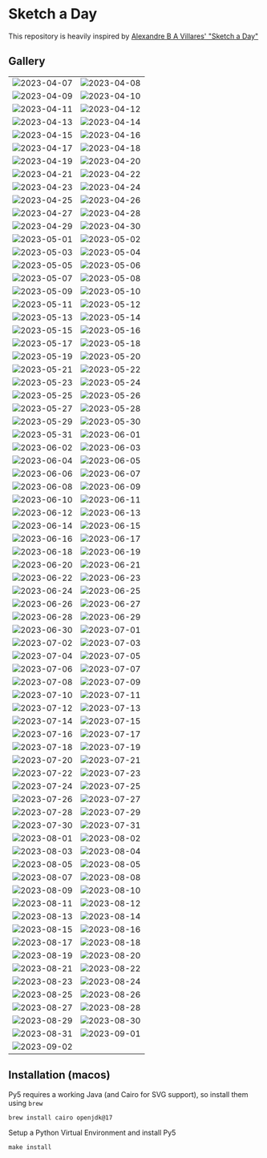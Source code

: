 # Sketch a Day

This repository is heavily inspired by [Alexandre B A Villares' "Sketch a Day"](https://abav.lugaralgum.com/sketch-a-day/)


## Gallery

| | |
| -- | -- |
| ![2023-04-07](./images/2023-04-07.jpg "Divergente") | ![2023-04-08](./images/2023-04-08.jpg "Ensaio sobre π: 1") |
| ![2023-04-09](./images/2023-04-09.jpg "Ensaio sobre π: 2") | ![2023-04-10](./images/2023-04-10.jpg "Ensaio sobre π: 3") |
| ![2023-04-11](./images/2023-04-11.jpg "Ensaio sobre π: 4") | ![2023-04-12](./images/2023-04-12.jpg "Espiral de Ulam") |
| ![2023-04-13](./images/2023-04-13.jpg "Espiral de Ulam v2") | ![2023-04-14](./images/2023-04-14.jpg "Bandeirolas 1") |
| ![2023-04-15](./images/2023-04-15.gif "Bandeirolas 2") | ![2023-04-16](./images/2023-04-16.gif "Bandeirolas 3") |
| ![2023-04-17](./images/2023-04-17.jpg "Elipses Florais 1") | ![2023-04-18](./images/2023-04-18.jpg "Elipses Florais 2") |
| ![2023-04-19](./images/2023-04-19.gif "Tempestade de Números 1") | ![2023-04-20](./images/2023-04-20.png "Circulares 1")|
| ![2023-04-21](./images/2023-04-21.png "Espaçobolha") | ![2023-04-22](./images/2023-04-22.png "Cuore") |
| ![2023-04-23](./images/2023-04-23.png "Crowded Cuore") | ![2023-04-24](./images/2023-04-24.png "Força") |
| ![2023-04-25](./images/2023-04-25.png "Mandala") | ![2023-04-26](./images/2023-04-26.png "World Plone Day") |
| ![2023-04-27](./images/2023-04-27.png "Padrão") | ![2023-04-28](./images/2023-04-28.gif "Pulmão") |
| ![2023-04-29](./images/2023-04-29.png "Ladrilhos") | ![2023-04-30](./images/2023-04-30.png "Ladrilhos (Athos Bulcão)") |
| ![2023-05-01](./images/2023-05-01.gif "Pulmão 2") | ![2023-05-02](./images/2023-05-02.png "Fluxo de cores") |
| ![2023-05-03](./images/2023-05-03.gif "Fluxo de cores 2") | ![2023-05-04](./images/2023-05-04.png "Fluxo de cores 3") |
| ![2023-05-05](./images/2023-05-05.png "Ladrilhos 2") | ![2023-05-06](./images/2023-05-06.gif "Estudo sobre Polígonos")  |
| ![2023-05-07](./images/2023-05-07.gif "Ladrilhos 3") | ![2023-05-08](./images/2023-05-08.png "Nostalgia") |
| ![2023-05-09](./images/2023-05-09.png "Ladrilhos 4") | ![2023-05-10](./images/2023-05-10.png "Ladrilhos 5") |
| ![2023-05-11](./images/2023-05-11.png "Circuitos 1") | ![2023-05-12](./images/2023-05-12.png "Borrões") |
| ![2023-05-13](./images/2023-05-13.png "Barquinhos") | ![2023-05-14](./images/2023-05-14.png "Nostalgia 2") |
| ![2023-05-15](./images/2023-05-15.gif "Estudo sobre Geometria") | ![2023-05-16](./images/2023-05-16.gif "Strange New Worlds 🖖🏽") |
| ![2023-05-17](./images/2023-05-17.png "Estudo sobre Geometria 2") | ![2023-05-18](./images/2023-05-18.png "Estudo sobre Geometria 3") |
| ![2023-05-19](./images/2023-05-19.png "Estudo sobre Geometria 4") | ![2023-05-20](./images/2023-05-20.png "Estudo sobre Geometria 5") |
| ![2023-05-21](./images/2023-05-21.png "Estudo sobre Geometria 6") | ![2023-05-22](./images/2023-05-22.gif "Estudo sobre Geometria 7") |
| ![2023-05-23](./images/2023-05-23.gif "Crescimento") | ![2023-05-24](./images/2023-05-24.gif "Cubo") |
| ![2023-05-25](./images/2023-05-25.png "Espetos") | ![2023-05-26](./images/2023-05-26.gif "Esfera") |
| ![2023-05-27](./images/2023-05-27.png "Espetos 2") | ![2023-05-28](./images/2023-05-28.png "Centralidade") |
| ![2023-05-29](./images/2023-05-29.png "Centralidade 2") | ![2023-05-30](./images/2023-05-30.png "Abstrato") |
| ![2023-05-31](./images/2023-05-31.png "Abstrato 2") | ![2023-06-01](./images/2023-06-01.png "Hexagonos") |
| ![2023-06-02](./images/2023-06-02.png "Hexagonos 2") |  ![2023-06-03](./images/2023-06-03.png "Hexagonos 3")  |
| ![2023-06-04](./images/2023-06-04.png "\(Hex\|Oct\)agonos") | ![2023-06-05](./images/2023-06-05.png "\(Hex\|Oct\)agonos 2") |
| ![2023-06-06](./images/2023-06-06.png "Nostalgia 3") | ![2023-06-07](./images/2023-06-07.png "\(Hex\|Oct\)agonos 3") |
| ![2023-06-08](./images/2023-06-08.png "\(Hex\|Oct\)agonos 4") | ![2023-06-09](./images/2023-06-09.png "Abstrato 3") |
| ![2023-06-10](./images/2023-06-10.png "Abstrato 4") | ![2023-06-11](./images/2023-06-11.png "Estudo sobre Polígonos")  |
| ![2023-06-12](./images/2023-06-12.gif "Dia da Namorada") | ![2023-06-13](./images/2023-06-13.png "Padrões")  |
| ![2023-06-14](./images/2023-06-14.png "Padrões 2")  | ![2023-06-15](./images/2023-06-15.png "Padrões 3") |
| ![2023-06-16](./images/2023-06-16.png "Padrões 4")  | ![2023-06-17](./images/2023-06-17.png "Padrões 5") |
| ![2023-06-18](./images/2023-06-18.png "Padrões 6")  | ![2023-06-19](./images/2023-06-19.png "\(Hex\|Oct\)agonos 5")  |
| ![2023-06-20](./images/2023-06-20.png "Octagonos")  | ![2023-06-21](./images/2023-06-21.png "DiraCom") |
| ![2023-06-22](./images/2023-06-22.png "Octagonos 2")  | ![2023-06-23](./images/2023-06-23.png "Octagonos 3") |
| ![2023-06-24](./images/2023-06-24.png "Octagonos 4")  | ![2023-06-25](./images/2023-06-25.png "Octagonos 5") |
| ![2023-06-26](./images/2023-06-26.png "Hexagonos 4")  | ![2023-06-27](./images/2023-06-27.png "Hexagonos 5") |
| ![2023-06-28](./images/2023-06-28.png "Hexagonos 6") | ![2023-06-29](./images/2023-06-29.png "Hexagonos 7") |
| ![2023-06-30](./images/2023-06-30.png "Octagonos 6") | ![2023-07-01](./images/2023-07-01.png "Octagonos 7") |
| ![2023-07-02](./images/2023-07-02.png "Octagonos 8") | ![2023-07-03](./images/2023-07-03.png "Quadrados 1") |
| ![2023-07-04](./images/2023-07-04.png "Quadrados 2") | ![2023-07-05](./images/2023-07-05.png "Quadrados 3") |
| ![2023-07-06](./images/2023-07-06.png "Quadrados 3") | ![2023-07-07](./images/2023-07-07.png "Quadrados 4") |
| ![2023-07-08](./images/2023-07-08.png "Quadrados 4") | ![2023-07-09](./images/2023-07-09.png "9 de Julio 🇦🇷") |
| ![2023-07-10](./images/2023-07-10.png "Selfie") | ![2023-07-11](./images/2023-07-11.png "Rotações") |
| ![2023-07-12](./images/2023-07-12.png "Rotações 2") | ![2023-07-13](./images/2023-07-13.png "Ladrilhos Laranjas") |
| ![2023-07-14](./images/2023-07-14.png "Ladrilhos Compostos") | ![2023-07-15](./images/2023-07-15.png "Ladrilhos Compostos 2") |
| ![2023-07-16](./images/2023-07-16.png "Ladrilhos Compostos 3") | ![2023-07-17](./images/2023-07-17.png "Ladrilhos Compostos 4") |
| ![2023-07-18](./images/2023-07-18.png "Ladrilhos Compostos 5") | ![2023-07-19](./images/2023-07-19.png "Ladrilhos Compostos 6") |
| ![2023-07-20](./images/2023-07-20.png "Ladrilhos Retrô") | ![2023-07-21](./images/2023-07-21.png "Concentricos") |
| ![2023-07-22](./images/2023-07-22.png "Concentricos 2") | ![2023-07-23](./images/2023-07-23.png "Concentricos 3") |
| ![2023-07-24](./images/2023-07-24.png "Concentricos 4") | ![2023-07-25](./images/2023-07-25.png "Concentricos 5") |
| ![2023-07-26](./images/2023-07-26.png "Concentricos 6") | ![2023-07-27](./images/2023-07-27.png "Concentricos 7") |
| ![2023-07-28](./images/2023-07-28.png "Erros e Acerto") | ![2023-07-29](./images/2023-07-29.png "Padrão Geométrico") |
| ![2023-07-30](./images/2023-07-30.png "Polígonos complexos") | ![2023-07-31](./images/2023-07-31.png "Triângulos") |
| ![2023-08-01](./images/2023-08-01.png "Octagonos Redux") | ![2023-08-02](./images/2023-08-02.gif "Rotações") |
| ![2023-08-03](./images/2023-08-03.gif "Crescimento") | ![2023-08-04](./images/2023-08-04.gif "Crescimento 2") |
| ![2023-08-05](./images/2023-08-05.png "Grades") | ![2023-08-05](./images/2023-08-06.png "Grades 2") |
| ![2023-08-07](./images/2023-08-07.png "Grades 3") | ![2023-08-08](./images/2023-08-08.png "Grades 4") |
| ![2023-08-09](./images/2023-08-09.png "Grades 5") | ![2023-08-10](./images/2023-08-10.png "Noise") |
| ![2023-08-11](./images/2023-08-11.png "Noise 2") | ![2023-08-12](./images/2023-08-12.png "Ruído Verde") |
| ![2023-08-13](./images/2023-08-13.png "Ruído Azul") | ![2023-08-14](./images/2023-08-14.png "Ruído Pastel") |
| ![2023-08-15](./images/2023-08-15.png "Esfera com ruídos") | ![2023-08-16](./images/2023-08-16.png "Mais triângulos") |
| ![2023-08-17](./images/2023-08-17.png "Mais triângulos 2") | ![2023-08-18](./images/2023-08-18.png "Toalha de Mesa") |
| ![2023-08-19](./images/2023-08-19.png "Toalha de Mesa 2") | ![2023-08-20](./images/2023-08-20.png "Camadas") |
| ![2023-08-21](./images/2023-08-21.png "Camadas 2") | ![2023-08-22](./images/2023-08-22.png "Circulos") |
| ![2023-08-23](./images/2023-08-23.png "Circulos 2") | ![2023-08-24](./images/2023-08-24.png "Circulos 3") |
| ![2023-08-25](./images/2023-08-25.png "Circulos 4") | ![2023-08-26](./images/2023-08-26.png "Circulos 5") |
| ![2023-08-27](./images/2023-08-27.png "Circulos 6") | ![2023-08-28](./images/2023-08-28.png "Circulos 7") |
| ![2023-08-29](./images/2023-08-29.png "Circulos 8") | ![2023-08-30](./images/2023-08-30.png "Grade Eliptica")|
| ![2023-08-31](./images/2023-08-31.png "Borrões") | ![2023-09-01](./images/2023-09-01.png "Borrões 2") |
| ![2023-09-02](./images/2023-09-02.png "Dois Terços") | |

## Installation (macos)

Py5 requires a working Java (and Cairo for SVG support), so install them using `brew`

```shell
brew install cairo openjdk@17
```

Setup a Python Virtual Environment and install Py5

```shell
make install
```
